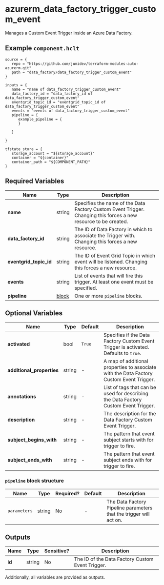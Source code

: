 # azurerm_data_factory_trigger_custom_event

Manages a Custom Event Trigger inside an Azure Data Factory.

## Example `component.hclt`

```hcl
source = {
   repo = "https://github.com/jumidev/terraform-modules-auto-azurerm.git" 
   path = "data_factory/data_factory_trigger_custom_event" 
}

inputs = {
   name = "name of data_factory_trigger_custom_event" 
   data_factory_id = "data_factory_id of data_factory_trigger_custom_event" 
   eventgrid_topic_id = "eventgrid_topic_id of data_factory_trigger_custom_event" 
   events = "events of data_factory_trigger_custom_event" 
   pipeline = {
      example_pipeline = {
      }
  
   }
 
}

tfstate_store = {
   storage_account = "${storage_account}" 
   container = "${container}" 
   container_path = "${COMPONENT_PATH}" 
}

```

## Required Variables

| Name | Type |  Description |
| ---- | --------- |  ----------- |
| **name** | string |  Specifies the name of the Data Factory Custom Event Trigger. Changing this forces a new resource to be created. | 
| **data_factory_id** | string |  The ID of Data Factory in which to associate the Trigger with. Changing this forces a new resource. | 
| **eventgrid_topic_id** | string |  The ID of Event Grid Topic in which event will be listened. Changing this forces a new resource. | 
| **events** | string |  List of events that will fire this trigger. At least one event must be specified. | 
| **pipeline** | [block](#pipeline-block-structure) |  One or more `pipeline` blocks. | 

## Optional Variables

| Name | Type |  Default  |  Description |
| ---- | --------- |  ----------- | ----------- |
| **activated** | bool |  `True`  |  Specifies if the Data Factory Custom Event Trigger is activated. Defaults to `true`. | 
| **additional_properties** | string |  -  |  A map of additional properties to associate with the Data Factory Custom Event Trigger. | 
| **annotations** | string |  -  |  List of tags that can be used for describing the Data Factory Custom Event Trigger. | 
| **description** | string |  -  |  The description for the Data Factory Custom Event Trigger. | 
| **subject_begins_with** | string |  -  |  The pattern that event subject starts with for trigger to fire. | 
| **subject_ends_with** | string |  -  |  The pattern that event subject ends with for trigger to fire. | 

### `pipeline` block structure

| Name | Type | Required? | Default | Description |
| ---- | ---- | --------- | ------- | ----------- |
| `parameters` | string | No | - | The Data Factory Pipeline parameters that the trigger will act on. |



## Outputs

| Name | Type | Sensitive? | Description |
| ---- | ---- | --------- | --------- |
| **id** | string | No  | The ID of the Data Factory Custom Event Trigger. | 

Additionally, all variables are provided as outputs.
